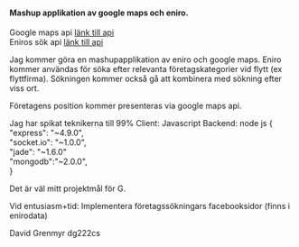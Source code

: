 #### Mashup applikation av google maps och eniro.
Google maps api [länk till api](https://developers.google.com/maps/documentation/javascript/tutorial)  
Eniros sök api [länk till api](http://api.eniro.com/)



Jag kommer göra en mashupapplikation av eniro och google maps.
Eniro kommer användas för söka efter relevanta företagskategorier vid flytt (ex flyttfirma). 
Sökningen kommer också gå att kombinera med sökning efter viss ort.

Företagens position kommer presenteras via google maps api. 

Jag har spikat teknikerna till 99%
Client: Javascript
Backend: node js {  
  "express": "~4.9.0",  
  "socket.io": "~1.0.0",  
  "jade": "~1.6.0"  
  "mongodb":"~2.0.0",  
}

Det är väl mitt projektmål för G. 

Vid entusiasm+tid:
Implementera företagssökningars facebooksidor (finns i enirodata)

David Grenmyr dg222cs

